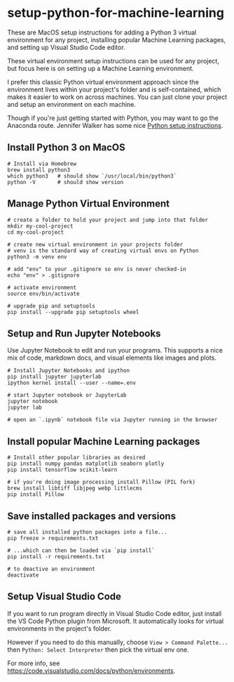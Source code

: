 # setup-python-for-machine-learning

These are MacOS setup instructions for adding a Python 3 virtual environment for any project, installing popular Machine Learning packages, and setting up Visual Studio Code editor.

These virtual environment setup instructions can be used for any project, but focus here is on setting up a Machine Learning environment.

I prefer this classic Python virtual environment approach since the environment lives within your project's folder and is self-contained, which makes it easier to work on across machines. You can just clone your project and setup an environment on each machine.

Though if you're just getting started with Python, you may want to go the Anaconda route. Jennifer Walker has some nice [Python setup instructions](https://jenfly.github.io/datajam-python/SETUP).

## Install Python 3 on MacOS

    # Install via Homebrew
    brew install python3
    which python3   # should show `/usr/local/bin/python3`
    python -V       # should show version

## Manage Python Virtual Environment

    # create a folder to hold your project and jump into that folder
    mkdir my-cool-project
    cd my-cool-project

    # create new virtual environment in your projects folder
    # venv is the standard way of creating virtual envs on Python
    python3 -m venv env

    # add "env" to your .gitignore so env is never checked-in
    echo "env" > .gitignore

    # activate environment
    source env/bin/activate

    # upgrade pip and setuptools
    pip install --upgrade pip setuptools wheel

## Setup and Run Jupyter Notebooks

Use Jupyter Notebook to edit and run your programs. This supports a nice mix of code, markdown docs, and visual elements like images and plots.

    # Install Jupyter Notebooks and ipython
    pip install jupyter jupyterlab
    ipython kernel install --user --name=.env

    # start Jupyter notebook or JupyterLab
    jupyter notebook
    jupyter lab

    # open an `.ipynb` notebook file via Jupyter running in the browser

## Install popular Machine Learning packages

    # Install other popular libraries as desired
    pip install numpy pandas matplotlib seaborn plotly
    pip install tensorflow scikit-learn

    # if you're doing image processing install Pillow (PIL fork)
    brew install libtiff libjpeg webp littlecms
    pip install Pillow

## Save installed packages and versions

    # save all installed python packages into a file...
    pip freeze > requirements.txt

    # ...which can then be loaded via `pip install`
    pip install -r requirements.txt

    # to deactive an environment
    deactivate

## Setup Visual Studio Code

If you want to run program directly in Visual Studio Code editor, just install the VS Code Python plugin from Microsoft. It automatically looks for virtual environments in the project's folder.

However if you need to do this manually, choose `View > Command Palette...` then `Python: Select Interpreter` then pick the virtual env one.

For more info, see <https://code.visualstudio.com/docs/python/environments>.
